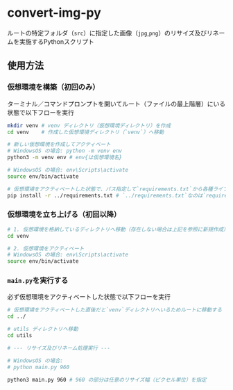 # convert-img-py
ルートの特定フォルダ（`src`）に指定した画像（`jpg`,`png`）のリサイズ及びリネームを実施するPythonスクリプト

## 使用方法
### 仮想環境を構築（初回のみ）
ターミナル／コマンドプロンプトを開いてルート（ファイルの最上階層）にいる状態で以下フローを実行
```bash
mkdir venv # venv ディレクトリ（仮想環境ディレクトリ）を作成
cd venv    # 作成した仮想環境ディレクトリ（`venv`）へ移動

# 新しい仮想環境を作成してアクティベート
# WindowsOS の場合: python -m venv env
python3 -m venv env # env{は仮想環境名}

# WindowsOS の場合: env\Scripts\activate
source env/bin/activate

# 仮想環境をアクティベートした状態で、パス指定して`requirements.txt`から各種ライブラリをインストール
pip install -r ../requirements.txt # `../requirements.txt`なのは`requirements.txt`がルート直下にあるため
```

### 仮想環境を立ち上げる（初回以降）
```bash
# 1. 仮想環境を格納しているディレクトリへ移動（存在しない場合は上記を参照に新規作成）
cd venv

# 2. 仮想環境をアクティベート
# WindowsOS の場合: env\Scripts\activate
source env/bin/activate
```

### `main.py`を実行する
必ず仮想環境をアクティベートした状態で以下フローを実行
```bash
# 仮想環境をアクティベートした直後だと`venv`ディレクトリへいるためルートに移動する
cd ../

# utils ディレクトリへ移動
cd utils

# --- リサイズ及びリネーム処理実行 ---

# WindowsOS の場合:
# python main.py 960

python3 main.py 960 # 960 の部分は任意のリサイズ幅（ピクセル単位）を指定
```
